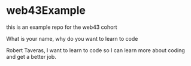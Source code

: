 # web43Example
this is an example repo for the web43 cohort


What is your name, why do you want to learn to code

Robert Taveras, I want to learn to code so I can learn more about coding and get a better job.
